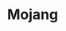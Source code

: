 ---
codehost: https://github.com/mojang
logohandle: mojang
sort: mojang
title: Mojang
twitter: https://x.com/mojang
website: https://www.mojang.com/
wikipedia: https://en.wikipedia.org/wiki/Mojang
---
